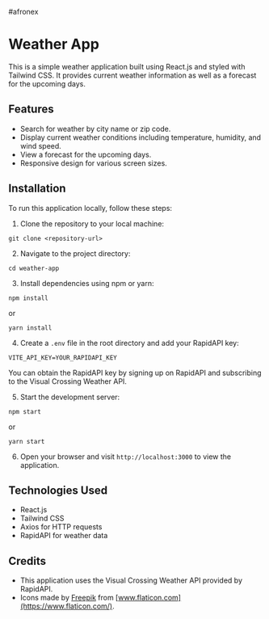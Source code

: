 #afronex
# Weather App

This is a simple weather application built using React.js and styled with Tailwind CSS. It provides current weather information as well as a forecast for the upcoming days.

## Features

- Search for weather by city name or zip code.
- Display current weather conditions including temperature, humidity, and wind speed.
- View a forecast for the upcoming days.
- Responsive design for various screen sizes.

## Installation

To run this application locally, follow these steps:

1. Clone the repository to your local machine:

```
git clone <repository-url>
```

2. Navigate to the project directory:

```
cd weather-app
```

3. Install dependencies using npm or yarn:

```
npm install
```
or
```
yarn install
```

4. Create a `.env` file in the root directory and add your RapidAPI key:

```
VITE_API_KEY=YOUR_RAPIDAPI_KEY
```

You can obtain the RapidAPI key by signing up on RapidAPI and subscribing to the Visual Crossing Weather API.

5. Start the development server:

```
npm start
```
or
```
yarn start
```

6. Open your browser and visit `http://localhost:3000` to view the application.

## Technologies Used

- React.js
- Tailwind CSS
- Axios for HTTP requests
- RapidAPI for weather data

## Credits

- This application uses the Visual Crossing Weather API provided by RapidAPI.
- Icons made by [Freepik](https://www.freepik.com) from [www.flaticon.com](https://www.flaticon.com/).

 
